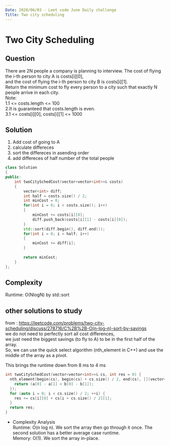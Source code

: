 ```yaml
---
Date: 2020/06/03 - Leet code June Daily challenge
Title: Two city scheduling
---
```


# Two City Scheduling
## Question
There are 2N people a company is planning to interview. The cost of flying the i-th person to city A is costs[i][0],  
and the cost of flying the i-th person to city B is costs[i][1].  
Return the minimum cost to fly every person to a city such that exactly N people arrive in each city.  
Note:  
1.1 <= costs.length <= 100  
2.It is guaranteed that costs.length is even.  
3.1 <= costs[i][0], costs[i][1] <= 1000  


## Solution
1. Add cost of going to A
2. calculate differeces
3. sort the differeces in asending order 
4. add differeces of half number of the total people  


```cpp
class Solution 
{
public:
    int twoCitySchedCost(vector<vector<int>>& costs)
    {
        vector<int> diff;
        int half = costs.size() / 2;
        int minCost = 0;
        for(int i = 0; i < costs.size(); i++)
        {
            minCost += costs[i][0];
            diff.push_back(costs[i][1] - costs[i][0]);
        }
        std::sort(diff.begin(), diff.end());
        for(int i = 0; i < half; i++)
        {
            minCost += diff[i];
        }
        
        return minCost;
    }
};
```
## Complexity 
Runtime: O(NlogN) by std::sort

## other solutions to study
from : https://leetcode.com/problems/two-city-scheduling/discuss/278716/C%2B%2B-O(n-log-n)-sort-by-savings  
we do not need to perfectly sort all cost differences,  
we just need the biggest savings (to fly to A) to be in the first half of the array.  
So, we can use the quick select algorithm (nth_element in C++) and use the middle of the array as a pivot.

This brings the runtime down from 8 ms to 4 ms
```cpp
int twoCitySchedCost(vector<vector<int>>& cs, int res = 0) {
  nth_element(begin(cs), begin(cs) + cs.size() / 2, end(cs), [](vector<int> &a, vector<int> &b) {
    return (a[0] - a[1] < b[0] - b[1]);
  });
  for (auto i = 0; i < cs.size() / 2; ++i) {
    res += cs[i][0] + cs[i + cs.size() / 2][1];
  }
  return res;
}
```
- Complexity Analysis  
Runtime: O(n log n). We sort the array then go through it once. The second solution has a better average case runtime.  
Memory: O(1). We sort the array in-place.